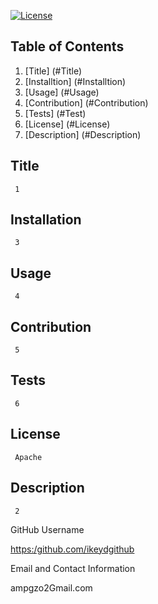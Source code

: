 

  [![License](https://img.shields.io/badge/License-Apache_2.0-blue.svg)](https://opensource.org/licenses/Apache-2.0) 

  ## Table of Contents
  1. [Title] (#Title)
  2. [Installtion] (#Installtion)
  3. [Usage] (#Usage)
  4. [Contribution] (#Contribution)
  5. [Tests] (#Test)
  6. [License] (#License)
  7. [Description] (#Description)

  ## Title

     1

  ## Installation

     3

  ## Usage

     4

  ## Contribution

     5

  ## Tests

     6

  ## License

     Apache

  ## Description

     2

  GitHub Username
    
  [https:/github.com/ikeydgithub](https:/github.com/ikeydgithub)
  
  Email and Contact Information
     
  ampgzo2Gmail.com
  